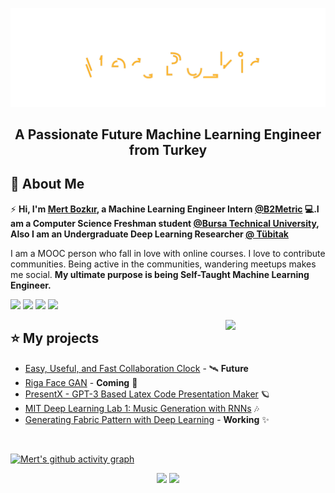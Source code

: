 <img src="./Mert.svg"></img>  

<h2 align="center">A Passionate Future Machine Learning Engineer from Turkey</h2>

## 📖  About Me
⚡ **Hi, I'm [Mert Bozkır](https://www.linkedin.com/in/mertbozkir/), a Machine Learning Engineer Intern [@B2Metric](https://b2metric.com/) 💻.I am a Computer Science Freshman student [@Bursa Technical University](https://btu.edu.tr/), Also I am an Undergraduate Deep Learning Researcher [@ Tübitak](https://www.tubitak.gov.tr/)**

I am a MOOC person who fall in love with online courses.
I love to contribute communities. Being active in the communities, wandering meetups makes me social.
**My ultimate purpose is being Self-Taught Machine Learning Engineer.**

[![](https://img.shields.io/badge/medium-%2312100E.svg?&style=for-the-badge&logo=medium&logoColor=white)](https://medium.com/@mert.bozkirr)
[![](https://img.shields.io/badge/Kaggle-%2312100E.svg?&style=for-the-badge&logo=kaggle&logoColor=white)](https://www.kaggle.com/mertbozkr)
[![](https://img.shields.io/badge/linkedin-%230077B5.svg?&style=for-the-badge&logo=linkedin&logoColor=white)](https://www.linkedin.com/in/mertbozkir/)
[![](https://img.shields.io/badge/twitter-%231DA1F2.svg?&style=for-the-badge&logo=twitter&logoColor=white)](https://twitter.com/mertbozkirr/)


 <img align="right" src="https://media.giphy.com/media/LoBSGLlkRVWnd6SdxN/giphy.gif" width="160">
 
 ## ⭐ My projects
	
* [Easy, Useful, and Fast Collaboration Clock](https://github.com/mertbozkir/CollaboClock) - 🛰  **Future**
* [Riga Face GAN]() - **Coming** 👦
* [PresentX - GPT-3 Based Latex Code Presentation Maker](https://github.com/mertbozkir/PresentX)  🪐
* [MIT Deep Learning Lab 1: Music Generation with RNNs](https://github.com/mertbozkir/Music_Generation_RNNs)  🎶
* [Generating Fabric Pattern with Deep Learning](https://www.tubitak.gov.tr/tr/burslar/lisans/burs-programlari/icerik-2209-b-sanayiye-yonelik-lisans-arastirma-projeleri-destegi-programi) - **Working** ✨


<br/>  

 [![Mert's github activity graph](https://activity-graph.herokuapp.com/graph?username=mertbozkir&theme=react-dark)](https://git.io/mertbozkir)
<p align="center">
	
  <img width="48%" src="https://github-readme-stats.vercel.app/api?username=mertbozkir&show_icons=true&theme=tokyonight" />
  <img width="48%" src="https://github-readme-streak-stats.herokuapp.com/?user=mertbozkir&theme=tokyonight" />
</p>
